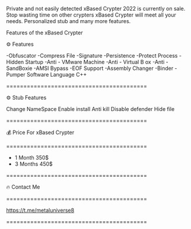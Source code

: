 Private and not easily detected xBased Crypter 2022 is currently on sale. Stop wasting time on other crypters xBased Crypter will meet all your needs. Personalized stub and many more features.


Features of the xBased Crypter

⚙️ Features

-Obfuscator
-Compress File
-Signature
-Persistence
-Protect Process
-Hidden Startup
-Anti - VMware Machine
-Anti - Virtual B ox
-Anti - SandBoxie
-AMSI Bypass
-EOF Support
-Assembly Changer
-Binder
-Pumper
Software Language C++


=========================================

⚙️ Stub Features

Change NameSpace
Enable install 
Anti kill
Disable defender 
Hide file 

=========================================

💰 Price For xBased Crypter

=========================================

- 1 Month 350$
- 3 Months 450$

=========================================

🔥 Contact Me

=========================================

https://t.me/metaluniverse8

=========================================

